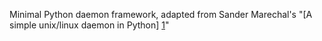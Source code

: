 Minimal Python daemon framework, adapted from Sander Marechal's "[A simple unix/linux daemon in Python] [1]" 

  [1]: http://www.jejik.com/articles/2007/02/a_simple_unix_linux_daemon_in_python/

